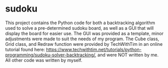 # sudoku

This project contains the Python code for both a backtracking algorithm used to solve a pre-determined sudoku board, as well as a GUI that will display the board for easier use. The GUI was provided as a template, minor adjustments were made to suit the needs of my program. The Cube class, Grid class, and Redraw function were provided by TechWithTim in an online tutorial found here: https://www.techwithtim.net/tutorials/python-programming/sudoku-solver-backtracking/, and were NOT written by me. All other code was written by myself.

